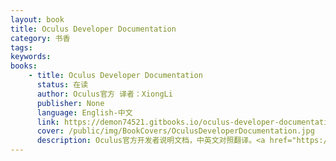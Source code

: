 ```yaml
---
layout: book
title: Oculus Developer Documentation
category: 书香
tags: 
keywords: 
books: 
    - title: Oculus Developer Documentation
      status: 在读
      author: Oculus官方 译者：XiongLi
      publisher: None
      language: English-中文
      link: https://demon74521.gitbooks.io/oculus-developer-documentation/content/
      cover: /public/img/BookCovers/OculusDeveloperDocumentation.jpg
      description: Oculus官方开发者说明文档，中英文对照翻译。<a href="https://developer.oculus.com/documentation/" target="_blank">[官方文档网址]</a><a href="https://github.com/demon7452/oculus-developer-documentation" target="_blank">[Github项目托管地址]</a>
---
```

